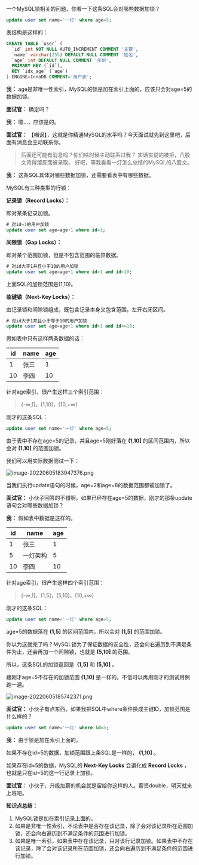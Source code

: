 一个MySQL锁相关的问题，你看一下这条SQL会对哪些数据加锁？
```sql
update user set name='一灯' where age=5;
```
表结构是这样的：
```sql
CREATE TABLE `user` (
  `id` int NOT NULL AUTO_INCREMENT COMMENT '主键',
  `name` varchar(255) DEFAULT NULL COMMENT '姓名',
  `age` int DEFAULT NULL COMMENT '年龄',
  PRIMARY KEY (`id`),
  KEY `idx_age` (`age`)
) ENGINE=InnoDB COMMENT='用户表';
```

**我：** age是非唯一性索引，MySQL的锁是加在索引上面的，应该只会对age=5的数据加锁。

**面试官：** 确定吗？

**我：** 嗯...，应该是的。

**面试官：** 【嘲讽】，这就是你精通MySQL的水平吗？今天面试就先到这里吧，后面有消息会主动联系你。

> 后面还可能有消息吗？你们啥时候主动联系过我？
实话实说的被拒，八股文背得溜反而被录取。
好吧，等我看看一灯怎么总结的MySQL的八股文。


**我：** 这条SQL具体对哪些数据加锁，还需要看表中有哪些数据。

MySQL有三种类型的行锁：

**记录锁（Record Locks）：**

即对某条记录加锁。

```sql
# 对id=1的用户加锁
update user set age=age+1 where id=1;
```

**间隙锁（Gap Locks）：**

即对某个范围加锁，但是不包含范围的临界数据。

```sql
# 对id大于1并且小于10的用户加锁
update user set age=age+1 where id>1 and id<10;
```

上面SQL的加锁范围是(1,10)。

**临键锁（Next-Key Locks）：**

由记录锁和间隙锁组成，既包含记录本身又包含范围，左开右闭区间。

```sql
# 对id大于1并且小于等于10的用户加锁
update user set age=age+1 where id>1 and id<=10;
```

假如表中只有这样两条数据的话：

| id | name | age |
| --- | --- | --- |
| 1 | 张三 | 1 |
| 10 | 李四 | 10 |


针对age索引，很产生这样三个索引范围：

> (-∞,1]，(1,10]，(10,+∞)


刚才的这条SQL：

```sql
update user set name='一灯' where age=5;
```

由于表中不存在age=5的记录，并且age=5刚好落在 **(1,10]** 的区间范围内，所以会对 **(1,10]** 的范围加锁。

我们可以用实际数据测试一下：

![image-20220605183947376.png](https://javabaguwen.com/img/%E5%8A%A0%E9%94%81%E8%8C%83%E5%9B%B41.png)

当我们执行update语句的时候，age=2和age=8的数据范围都被加锁了。

**面试官：** 小伙子回答的不错啊。如果已经存在age=5的数据，刚才的那条update语句会对哪些数据加锁？

**我：** 假如表中数据是这样的。

| id | name | age |
| --- | --- | --- |
| 1 | 张三 | 1 |
| 5 | 一灯架构 | 5 |
| 10 | 李四 | 10 |


针对age索引，很产生这样四个索引范围：

> (-∞,1]，(1,5]，(5,10]，(10,+∞)


刚才的这条SQL：

```sql
update user set name='一灯' where age=5;
```

age=5的数据落在 **(1,5]** 的区间范围内，所以会对 **(1,5]** 的范围加锁。

你以为这就完了吗？MySQL锁为了保证数据的安全性，还会向右遍历到不满足条件为止，还会再加一个间隙锁，也就是 **(5,10]** 的范围。

所以，这条SQL的加锁返回是  **(1,5]** 和 **(5,10]** 。

跟刚才age=5不存在的加锁范围 **(1,10]** 是一样的。不信可以再用刚才的测试用例跑一遍。

![image-20220605185742371.png](https://javabaguwen.com/img/%E5%8A%A0%E9%94%81%E8%8C%83%E5%9B%B42.png)

**面试官：** 小伙子有点东西。如果我把SQL中where条件换成主键ID，加锁范围是什么样的？

```sql
update user set name='一灯' where id=5;
```

**我：** 由于锁是加在索引上面的。

如果不存在id=5的数据，加锁范围跟上条SQL是一样的， **(1,10]** 。

如果存在id=5的数据，MySQL的 **Next-Key Locks** 会退化成 **Record Locks** ，也就是只在id=5的这一行记录上加锁。

**面试官：** 小伙子，升级加薪的机会就是留给你这样的人。薪资double，明天就来上班吧。

**知识点总结：**

1. MySQL锁是加在索引记录上面的。
2. 如果是非唯一性索引，不论表中是否存在该记录，除了会对该记录所在范围加锁，还会向右遍历到不满足条件的范围进行加锁。
3. 如果是唯一索引，如果表中存在该记录，只对该行记录加锁。如果表中不存在该记录，除了会对该记录所在范围加锁，还会向右遍历到不满足条件的范围进行加锁。
